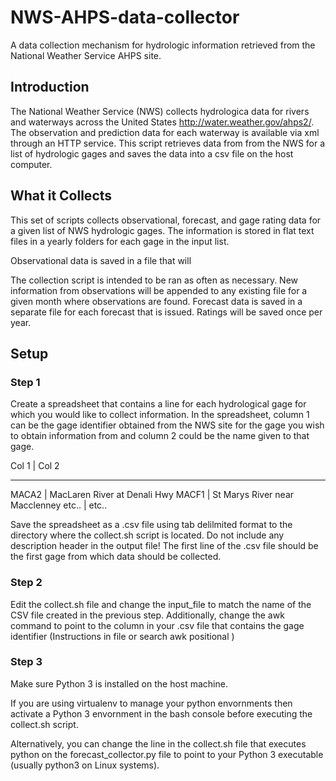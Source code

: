 # NWS-AHPS-data-collector
A data collection mechanism for hydrologic information retrieved from the National Weather Service AHPS site.

## Introduction
The National Weather Service (NWS) collects hydrologica data for rivers and waterways across the United States http://water.weather.gov/ahps2/.  The observation and prediction data for each waterway is available via xml through an HTTP service.  This script retrieves data from from the NWS for a list of hydrologic gages and saves the data into a csv file on the host computer.

## What it Collects
This set of scripts collects observational, forecast, and gage rating data for a given list of NWS hydrologic gages.  The information is stored in flat text files in a yearly folders for each gage in the input list.

Observational data is saved in a file that will

The collection script is intended to be ran as often as necessary. New information from observations will be appended to any existing file for a given month where observations are found. Forecast data is saved in a separate file for each forecast that is issued.  Ratings will be saved once per year.

## Setup
### Step 1
Create a spreadsheet that contains a line for each hydrological gage for which you would like to collect information.  In the spreadsheet, column 1 can be the gage identifier obtained from the NWS site for the gage you wish to obtain information from and column 2 could be the name given to that gage.  

Col 1 | Col 2
____________________________________
MACA2 | MacLaren River at Denali Hwy
MACF1 | St Marys River near Macclenney
etc.. | etc..

Save the spreadsheet as a .csv file using tab delilmited format to the directory where the collect.sh script is located.  Do not include any description header in the output file! The first line of the .csv file should be the first gage from which data should be collected.

### Step 2
Edit the collect.sh file and change the input_file to match the name of the CSV file created in the previous step.
Additionally, change the awk command to point to the column in your .csv file that contains the gage identifier (Instructions in file or search awk positional )

### Step 3
Make sure Python 3 is installed on the host machine.  

If you are using virtualenv to manage your python envornments then activate a Python 3 envornment in the bash console before executing the collect.sh script.

Alternatively, you can change the line in the collect.sh file that executes python on the forecast_collector.py file to point to your Python 3 executable (usually python3 on Linux systems). 
 